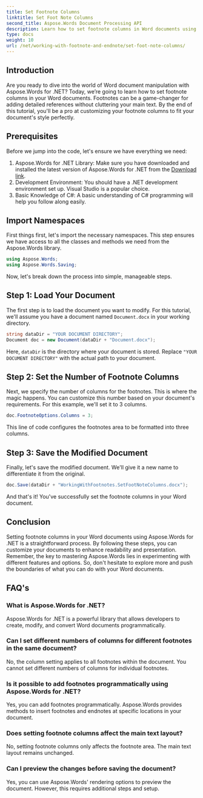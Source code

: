```yaml
---
title: Set Footnote Columns
linktitle: Set Foot Note Columns
second_title: Aspose.Words Document Processing API
description: Learn how to set footnote columns in Word documents using Aspose.Words for .NET. Customize your footnote layout easily with our step-by-step guide.
type: docs
weight: 10
url: /net/working-with-footnote-and-endnote/set-foot-note-columns/
---
```

## Introduction

Are you ready to dive into the world of Word document manipulation with Aspose.Words for .NET? Today, we’re going to learn how to set footnote columns in your Word documents. Footnotes can be a game-changer for adding detailed references without cluttering your main text. By the end of this tutorial, you'll be a pro at customizing your footnote columns to fit your document's style perfectly.

## Prerequisites

Before we jump into the code, let's ensure we have everything we need:

1. Aspose.Words for .NET Library: Make sure you have downloaded and installed the latest version of Aspose.Words for .NET from the [Download link](https://releases.aspose.com/words/net/).
2. Development Environment: You should have a .NET development environment set up. Visual Studio is a popular choice.
3. Basic Knowledge of C#: A basic understanding of C# programming will help you follow along easily.

## Import Namespaces

First things first, let's import the necessary namespaces. This step ensures we have access to all the classes and methods we need from the Aspose.Words library.

```csharp
using Aspose.Words;
using Aspose.Words.Saving;
```

Now, let's break down the process into simple, manageable steps.

## Step 1: Load Your Document

The first step is to load the document you want to modify. For this tutorial, we'll assume you have a document named `Document.docx` in your working directory.

```csharp
string dataDir = "YOUR DOCUMENT DIRECTORY"; 
Document doc = new Document(dataDir + "Document.docx");
```

Here, `dataDir` is the directory where your document is stored. Replace `"YOUR DOCUMENT DIRECTORY"` with the actual path to your document.

## Step 2: Set the Number of Footnote Columns

Next, we specify the number of columns for the footnotes. This is where the magic happens. You can customize this number based on your document's requirements. For this example, we'll set it to 3 columns.

```csharp
doc.FootnoteOptions.Columns = 3;
```

This line of code configures the footnotes area to be formatted into three columns.

## Step 3: Save the Modified Document

Finally, let's save the modified document. We'll give it a new name to differentiate it from the original.

```csharp
doc.Save(dataDir + "WorkingWithFootnotes.SetFootNoteColumns.docx");
```

And that's it! You've successfully set the footnote columns in your Word document.

## Conclusion

Setting footnote columns in your Word documents using Aspose.Words for .NET is a straightforward process. By following these steps, you can customize your documents to enhance readability and presentation. Remember, the key to mastering Aspose.Words lies in experimenting with different features and options. So, don't hesitate to explore more and push the boundaries of what you can do with your Word documents.

## FAQ's

### What is Aspose.Words for .NET?  
Aspose.Words for .NET is a powerful library that allows developers to create, modify, and convert Word documents programmatically.

### Can I set different numbers of columns for different footnotes in the same document?  
No, the column setting applies to all footnotes within the document. You cannot set different numbers of columns for individual footnotes.

### Is it possible to add footnotes programmatically using Aspose.Words for .NET?  
Yes, you can add footnotes programmatically. Aspose.Words provides methods to insert footnotes and endnotes at specific locations in your document.

### Does setting footnote columns affect the main text layout?  
No, setting footnote columns only affects the footnote area. The main text layout remains unchanged.

### Can I preview the changes before saving the document?  
Yes, you can use Aspose.Words' rendering options to preview the document. However, this requires additional steps and setup.
